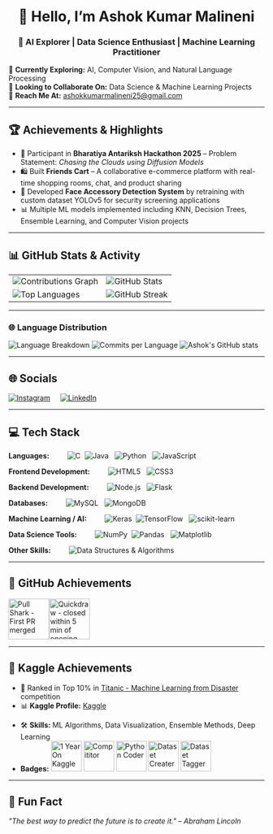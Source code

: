 <h1 align="center">👋 Hello, I’m Ashok Kumar Malineni</h1>
<h3 align="center">🚀 AI Explorer | Data Science Enthusiast | Machine Learning Practitioner</h3>

🌱 **Currently Exploring:** AI, Computer Vision, and Natural Language Processing  
💼 **Looking to Collaborate On:** Data Science & Machine Learning Projects  
📧 **Reach Me At:** [ashokkumarmalineni25@gmail.com](mailto:ashokkumarmalineni25@gmail.com)  

---

## 🏆 Achievements & Highlights
- 🎯 Participant in **Bharatiya Antariksh Hackathon 2025** – Problem Statement: *Chasing the Clouds using Diffusion Models*  
- 🛍️ Built **Friends Cart** – A collaborative e-commerce platform with real-time shopping rooms, chat, and product sharing  
- 🤖 Developed **Face Accessory Detection System** by retraining with custom dataset YOLOv5 for security screening applications  
- 📊 Multiple ML models implemented including KNN, Decision Trees, Ensemble Learning, and Computer Vision projects  

---
## 📊 GitHub Stats & Activity

| | |
|---|---|
| ![Contributions Graph](https://github-readme-activity-graph.vercel.app/graph?username=AshokKumar2525&theme=react-dark&hide_border=true) | ![GitHub Stats](https://github-readme-stats.vercel.app/api?username=AshokKumar2525&show_icons=true&theme=radical) |
| ![Top Languages](https://github-readme-stats.vercel.app/api/top-langs/?username=AshokKumar2525&layout=compact&theme=radical) | ![GitHub Streak](https://streak-stats.demolab.com/?user=AshokKumar2525&theme=radical&hide_border=true) |

---

### 🌐 Language Distribution
![Language Breakdown](https://github-profile-summary-cards.vercel.app/api/cards/repos-per-language?username=AshokKumar2525&theme=radical)
![Commits per Language](https://github-profile-summary-cards.vercel.app/api/cards/most-commit-language?username=AshokKumar2525&theme=radical)
![Ashok's GitHub stats](https://github-readme-stats.vercel.app/api?username=AshokKumar2525&show_icons=true&theme=radical) 

---

## 🌐 Socials
[![Instagram](https://img.shields.io/badge/Instagram-%23E4405F.svg?logo=Instagram&logoColor=white)](https://instagram.com/ashokmalineni25) &nbsp;&nbsp;&nbsp; [![LinkedIn](https://img.shields.io/badge/LinkedIn-%230077B5.svg?logo=linkedin&logoColor=white)](https://linkedin.com/in/ashok-kumar-malineni-4974872ab) 

---

## 💻 Tech Stack

**Languages:**  &nbsp;&nbsp;&nbsp;&nbsp;&nbsp;&nbsp;&nbsp; ![C](https://img.shields.io/badge/c-%2300599C.svg?style=plastic&logo=c&logoColor=white)&nbsp;  ![Java](https://img.shields.io/badge/java-%23ED8B00.svg?style=plastic&logo=openjdk&logoColor=white) &nbsp; ![Python](https://img.shields.io/badge/python-3670A0?style=plastic&logo=python&logoColor=ffdd54) &nbsp; ![JavaScript](https://img.shields.io/badge/javascript-%23323330.svg?style=plastic&logo=javascript&logoColor=%23F7DF1E)  

**Frontend Development:**  &nbsp;&nbsp;&nbsp;&nbsp;&nbsp;&nbsp;&nbsp; ![HTML5](https://img.shields.io/badge/html5-%23E34F26.svg?style=plastic&logo=html5&logoColor=white) &nbsp; ![CSS3](https://img.shields.io/badge/css3-%231572B6.svg?style=plastic&logo=css3&logoColor=white)  

**Backend Development:**  &nbsp;&nbsp;&nbsp;&nbsp;&nbsp;&nbsp;&nbsp; ![Node.js](https://img.shields.io/badge/node.js-6DA55F?style=plastic&logo=node.js&logoColor=white)  &nbsp; ![Flask](https://img.shields.io/badge/flask-%23000.svg?style=plastic&logo=flask&logoColor=white)  

**Databases:**  &nbsp;&nbsp;&nbsp;&nbsp;&nbsp;&nbsp;&nbsp; ![MySQL](https://img.shields.io/badge/mysql-%2300000f.svg?style=plastic&logo=mysql&logoColor=white) &nbsp; ![MongoDB](https://img.shields.io/badge/MongoDB-%234ea94b.svg?style=plastic&logo=mongodb&logoColor=white)  

**Machine Learning / AI:**  &nbsp;&nbsp;&nbsp;&nbsp;&nbsp;&nbsp;&nbsp; ![Keras](https://img.shields.io/badge/Keras-%23D00000.svg?style=plastic&logo=Keras&logoColor=white)  &nbsp;![TensorFlow](https://img.shields.io/badge/TensorFlow-%23FF6F00.svg?style=plastic&logo=TensorFlow&logoColor=white) &nbsp; ![scikit-learn](https://img.shields.io/badge/scikit--learn-%23F7931E.svg?style=plastic&logo=scikit-learn&logoColor=white)  

**Data Science Tools:**  &nbsp;&nbsp;&nbsp;&nbsp;&nbsp;&nbsp;&nbsp; ![NumPy](https://img.shields.io/badge/numpy-%23013243.svg?style=plastic&logo=numpy&logoColor=white)  &nbsp;![Pandas](https://img.shields.io/badge/pandas-%23150458.svg?style=plastic&logo=pandas&logoColor=white) &nbsp; ![Matplotlib](https://img.shields.io/badge/Matplotlib-%23ffffff.svg?style=plastic&logo=Matplotlib&logoColor=black)  

**Other Skills:**  &nbsp;&nbsp;&nbsp;&nbsp;&nbsp;&nbsp;&nbsp; ![Data Structures & Algorithms](https://img.shields.io/badge/DSA-Postman-orange?style=plastic&logo=databricks&logoColor=white)  


---
## 🏅 GitHub Achievements
<img src="https://github.githubassets.com/images/modules/profile/achievements/pull-shark-default.png" width="80" title="Pull Shark - First PR merged"><img src="https://github.githubassets.com/images/modules/profile/achievements/quickdraw-default.png" width="80" title="Quickdraw - closed within 5 min of opening">

---
## 🏅 Kaggle Achievements
- 🥇 Ranked in Top 10% in [Titanic - Machine Learning from Disaster](https://www.kaggle.com/c/titanic) competition  
- 📊 **Kaggle Profile:** [Kaggle](https://www.kaggle.com/ashokkumarmalineni)
<!-- - 📈 **Kernels & Notebooks:** Published X+ notebooks with practical solutions and tutorials   -->
- 🛠️ **Skills:** ML Algorithms, Data Visualization, Ensemble Methods, Deep Learning
- **Badges:** <img src="https://www.googleapis.com/download/storage/v1/b/kaggle-user-content/o/inbox%2F1488634%2F09e1f99bdf3222934ad7769409ec3f6d%2FBadge-26.svg?generation=1727468059623106&alt=media" width="60" title="1 Year On Kaggle"> <img src="https://www.googleapis.com/download/storage/v1/b/kaggle-user-content/o/inbox%2F1488634%2F9c37cceb9f493bb678dd909e988b1456%2FBadge-1.svg?generation=1727462477436270&alt=media" width="60" title="Compititor"> <img src="https://www.googleapis.com/download/storage/v1/b/kaggle-user-content/o/inbox%2F1488634%2F09e1f99bdf3222934ad7769409ec3f6d%2FBadge-26.svg?generation=1727468059623106&alt=media" width=60 title="Python Coder"> <img src="https://www.googleapis.com/download/storage/v1/b/kaggle-user-content/o/inbox%2F1488634%2F28e0e70842ce6972f4d68f5b6ecd549a%2FBadge-12.svg?generation=1727462988946700&alt=media" width="60" title="Dataset Creater"> <img src="https://www.googleapis.com/download/storage/v1/b/kaggle-user-content/o/inbox%2F1488634%2F5d31f6794c65cc3ed7e29768cd541a53%2FBadge-17.svg?generation=1727463142252997&alt=media" width="60" title="Dataset Tagger">

---

## 🎯 Fun Fact
*"The best way to predict the future is to create it." – Abraham Lincoln*  
